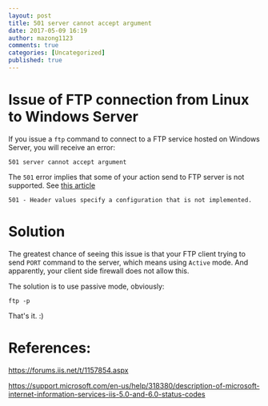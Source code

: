 ```yaml
---
layout: post
title: 501 server cannot accept argument
date: 2017-05-09 16:19
author: mazong1123
comments: true
categories: [Uncategorized]
published: true
---
```


# Issue of FTP connection from Linux to Windows Server

If you issue a `ftp` command to connect to a FTP service hosted on Windows Server, you will receive an error:

```
501 server cannot accept argument
```
The `501` error implies that some of your action send to FTP server is not supported. See [this article](https://support.microsoft.com/en-us/help/318380/description-of-microsoft-internet-information-services-iis-5.0-and-6.0-status-codes)

```
501 - Header values specify a configuration that is not implemented.
```

# Solution

The greatest chance of seeing this issue is that your FTP client trying to send `PORT` command to the server, which means using `Active` mode. And apparently, your client side firewall does not allow this.

The solution is to use passive mode, obviously:

```
ftp -p
```

That's it. :)

# References:

https://forums.iis.net/t/1157854.aspx

https://support.microsoft.com/en-us/help/318380/description-of-microsoft-internet-information-services-iis-5.0-and-6.0-status-codes
